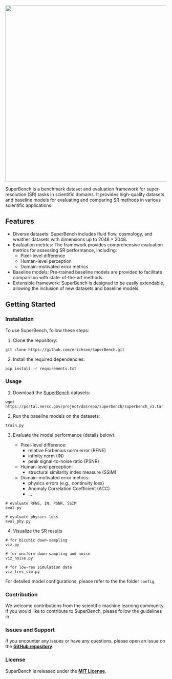 <img src="https://github.com/erichson/SuperBench/blob/main/SuperBench.png" width="550">


SuperBench is a benchmark dataset and evaluation framework for super-resolution (SR) tasks in scientific domains. It provides high-quality datasets and baseline models for evaluating and comparing SR methods in various scientific applications.

## Features

- Diverse datasets: SuperBench includes fluid flow, cosmology, and weather datasets with dimensions up to $2048\times2048$.
- Evaluation metrics: The framework provides comprehensive evaluation metrics for assessing SR performance, including: 
    - Pixel-level difference
    - Human-level perception
    - Domain-motivated error metrics
- Baseline models: Pre-trained baseline models are provided to facilitate comparison with state-of-the-art methods.
- Extensible framework: SuperBench is designed to be easily extendable, allowing the inclusion of new datasets and baseline models.

## Getting Started

### Installation

To use SuperBench, follow these steps:

1. Clone the repository:

```shell
git clone https://github.com/erichson/SuperBench.git
```

2. Install the required dependencies:
```shell
pip install -r requirements.txt
```

### Usage

1. Download the [SuperBench](https://portal.nersc.gov/project/dasrepo/superbench/superbench_v1.tar) datasets:
```shell
wget https://portal.nersc.gov/project/dasrepo/superbench/superbench_v1.tar
```

2. Run the baseline models on the datasets:
```shell
train.py
```

3. Evaluate the model performance (details below):

    - Pixel-level difference: 
        - relative Forbenius norm error (RFNE)
        - infinity norm (IN)
        - peak signal-to-noise ratio (PSNR)
    - Human-level perception: 
        - structural similarity index measure (SSIM)
    - Domain-motivated error metrics:
        - physics errors (e.g., continuity loss)
        - Anomaly Correlation Coefficient (ACC)
        - ...

```shell
# evaluate RFNE, IN, PSNR, SSIM
eval.py 

# evaluate physics loss
eval_phy.py 
```

4. Visualize the SR results
```shell
# for bicubic down-sampling
viz.py  

# for uniform down-sampling and noise
viz_noise.py

# for low-res simulation data
viz_lres_sim.py  
```

For detailed model configurations, please refer to the the folder ```config```.


### Contribution

We welcome contributions from the scientific machine learning community. If you would like to contribute to SuperBench, please follow the guidelines in

### Issues and Support

If you encounter any issues or have any questions, please open an issue on the <u>**GitHub repository**</u>.


### License

SuperBench is released under the <u>**MIT License**</u>.
